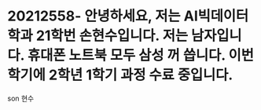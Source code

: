 # 20212558- 안녕하세요, 저는 AI빅데이터학과 21학번 손현수입니다. 저는 남자입니다. 휴대폰 노트북 모두 삼성 꺼 씁니다. 이번학기에 2학년 1학기 과정 수료 중입니다.
son 현수